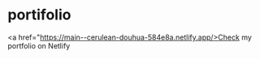 # portifolio

<a href="https://main--cerulean-douhua-584e8a.netlify.app/>Check my portfolio on Netlify</a>

